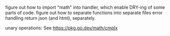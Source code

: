 figure out how to import "math" into handler, which enable DRY-ing of some parts of code.
figure out how to separate functions into separate files
error handling
return json (and html), separately.

unary operations: See https://pkg.go.dev/math/cmplx
